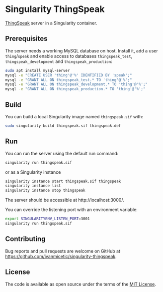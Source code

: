 # Singularity ThingSpeak
[ThingSpeak] server in a Singularity container.

## Prerequisites

The server needs a working MySQL database on host. Install it, add a user `thing`/`speak` and enable access to databases `thingspeak_test`, `thingspeak_development` and `thingspeak_production`:

```sh
sudo apt install mysql-server
mysql -e "CREATE USER 'thing'@'%' IDENTIFIED BY 'speak';"
mysql -e "GRANT ALL ON thingspeak_test.* TO 'thing'@'%';"
mysql -e "GRANT ALL ON thingspeak_development.* TO 'thing'@'%';"
mysql -e "GRANT ALL ON thingspeak_production.* TO 'thing'@'%';"
``` 

## Build

You can build a local Singularity image named `thingspeak.sif` with:

```sh
sudo singularity build thingspeak.sif thingspeak.def
```

## Run

You can run the server using the default run command:

```sh
singularity run thingspeak.sif
```
or as a Singularity instance

```sh
singularity instance start thingspeak.sif thingspeak
singularity instance list
singularity instance stop thingspeak
```

The server should be accessible at http://localhost:3000/.

You can override the listening port with an environment variable:

```sh
export SINGULARITYENV_LISTEN_PORT=3001
singularity run thingspeak.sif
```

## Contributing

Bug reports and pull requests are welcome on GitHub at
https://github.com/ivanmicetic/singularity-thingspeak.

## License

The code is available as open source under the terms of the [MIT License].

[ThingSpeak]: https://github.com/iobridge/thingspeak
[MIT License]: http://opensource.org/licenses/MIT
